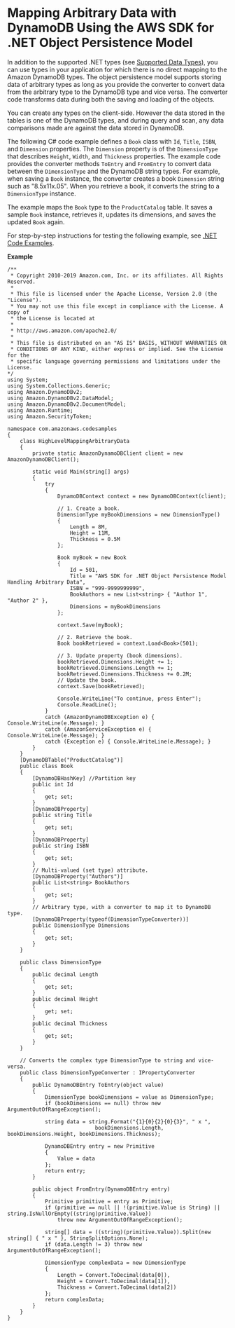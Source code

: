 # Mapping Arbitrary Data with DynamoDB Using the AWS SDK for \.NET Object Persistence Model<a name="DynamoDBContext.ArbitraryDataMapping"></a>

In addition to the supported \.NET types \(see [Supported Data Types](DotNetSDKHighLevel.md#DotNetDynamoDBContext.SupportedTypes)\), you can use types in your application for which there is no direct mapping to the Amazon DynamoDB types\. The object persistence model supports storing data of arbitrary types as long as you provide the converter to convert data from the arbitrary type to the DynamoDB type and vice versa\. The converter code transforms data during both the saving and loading of the objects\.

You can create any types on the client\-side\. However the data stored in the tables is one of the DynamoDB types, and during query and scan, any data comparisons made are against the data stored in DynamoDB\.

The following C\# code example defines a `Book` class with `Id`, `Title`, `ISBN`, and `Dimension` properties\. The `Dimension` property is of the `DimensionType` that describes `Height`, `Width`, and `Thickness` properties\. The example code provides the converter methods `ToEntry` and `FromEntry` to convert data between the `DimensionType` and the DynamoDB string types\. For example, when saving a `Book` instance, the converter creates a book `Dimension` string such as "8\.5x11x\.05"\. When you retrieve a book, it converts the string to a `DimensionType` instance\.

The example maps the `Book` type to the `ProductCatalog` table\. It saves a sample `Book` instance, retrieves it, updates its dimensions, and saves the updated `Book` again\.

For step\-by\-step instructions for testing the following example, see [\.NET Code Examples](CodeSamples.DotNet.md)\.

**Example**  

```
/**
 * Copyright 2010-2019 Amazon.com, Inc. or its affiliates. All Rights Reserved.
 *
 * This file is licensed under the Apache License, Version 2.0 (the "License").
 * You may not use this file except in compliance with the License. A copy of
 * the License is located at
 *
 * http://aws.amazon.com/apache2.0/
 *
 * This file is distributed on an "AS IS" BASIS, WITHOUT WARRANTIES OR
 * CONDITIONS OF ANY KIND, either express or implied. See the License for the
 * specific language governing permissions and limitations under the License.
*/
using System;
using System.Collections.Generic;
using Amazon.DynamoDBv2;
using Amazon.DynamoDBv2.DataModel;
using Amazon.DynamoDBv2.DocumentModel;
using Amazon.Runtime;
using Amazon.SecurityToken;

namespace com.amazonaws.codesamples
{
    class HighLevelMappingArbitraryData
    {
        private static AmazonDynamoDBClient client = new AmazonDynamoDBClient();

        static void Main(string[] args)
        {
            try
            {
                DynamoDBContext context = new DynamoDBContext(client);

                // 1. Create a book.
                DimensionType myBookDimensions = new DimensionType()
                {
                    Length = 8M,
                    Height = 11M,
                    Thickness = 0.5M
                };

                Book myBook = new Book
                {
                    Id = 501,
                    Title = "AWS SDK for .NET Object Persistence Model Handling Arbitrary Data",
                    ISBN = "999-9999999999",
                    BookAuthors = new List<string> { "Author 1", "Author 2" },
                    Dimensions = myBookDimensions
                };

                context.Save(myBook);

                // 2. Retrieve the book.
                Book bookRetrieved = context.Load<Book>(501);

                // 3. Update property (book dimensions).
                bookRetrieved.Dimensions.Height += 1;
                bookRetrieved.Dimensions.Length += 1;
                bookRetrieved.Dimensions.Thickness += 0.2M;
                // Update the book.
                context.Save(bookRetrieved);

                Console.WriteLine("To continue, press Enter");
                Console.ReadLine();
            }
            catch (AmazonDynamoDBException e) { Console.WriteLine(e.Message); }
            catch (AmazonServiceException e) { Console.WriteLine(e.Message); }
            catch (Exception e) { Console.WriteLine(e.Message); }
        }
    }
    [DynamoDBTable("ProductCatalog")]
    public class Book
    {
        [DynamoDBHashKey] //Partition key
        public int Id
        {
            get; set;
        }
        [DynamoDBProperty]
        public string Title
        {
            get; set;
        }
        [DynamoDBProperty]
        public string ISBN
        {
            get; set;
        }
        // Multi-valued (set type) attribute.
        [DynamoDBProperty("Authors")]
        public List<string> BookAuthors
        {
            get; set;
        }
        // Arbitrary type, with a converter to map it to DynamoDB type.
        [DynamoDBProperty(typeof(DimensionTypeConverter))]
        public DimensionType Dimensions
        {
            get; set;
        }
    }

    public class DimensionType
    {
        public decimal Length
        {
            get; set;
        }
        public decimal Height
        {
            get; set;
        }
        public decimal Thickness
        {
            get; set;
        }
    }

    // Converts the complex type DimensionType to string and vice-versa.
    public class DimensionTypeConverter : IPropertyConverter
    {
        public DynamoDBEntry ToEntry(object value)
        {
            DimensionType bookDimensions = value as DimensionType;
            if (bookDimensions == null) throw new ArgumentOutOfRangeException();

            string data = string.Format("{1}{0}{2}{0}{3}", " x ",
                            bookDimensions.Length, bookDimensions.Height, bookDimensions.Thickness);

            DynamoDBEntry entry = new Primitive
            {
                Value = data
            };
            return entry;
        }

        public object FromEntry(DynamoDBEntry entry)
        {
            Primitive primitive = entry as Primitive;
            if (primitive == null || !(primitive.Value is String) || string.IsNullOrEmpty((string)primitive.Value))
                throw new ArgumentOutOfRangeException();

            string[] data = ((string)(primitive.Value)).Split(new string[] { " x " }, StringSplitOptions.None);
            if (data.Length != 3) throw new ArgumentOutOfRangeException();

            DimensionType complexData = new DimensionType
            {
                Length = Convert.ToDecimal(data[0]),
                Height = Convert.ToDecimal(data[1]),
                Thickness = Convert.ToDecimal(data[2])
            };
            return complexData;
        }
    }
}
```